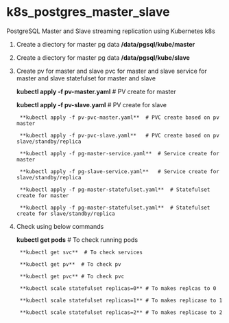 # k8s_postgres_master_slave
PostgreSQL Master and Slave streaming replication using Kubernetes k8s

1. Create a diectory for master pg data
**/data/pgsql/kube/master**

2. Create a diectory for master pg data
**/data/pgsql/kube/slave**

3. Create 
	pv for master and slave
	pvc for master and slave
	service for master and slave
	statefulset for master and slave


	**kubectl apply -f pv-master.yaml**   # PV create for master
   
	**kubectl apply -f pv-slave.yaml**    # PV create for slave

        **kubectl apply -f pv-pvc-master.yaml**  # PVC create based on pv master
	
        **kubectl apply -f pv-pvc-slave.yaml**   # PVC create based on pv slave/standby/replica
	
        **kubectl apply -f pg-master-service.yaml**  # Service create for master
	
        **kubectl apply -f pg-slave-service.yaml**   # Service create for slave/standby/replica
	
        **kubectl apply -f pg-master-statefulset.yaml**  # Statefulset create for master 
	
        **kubectl apply -f pg-master-statefulset.yaml**  # Statefulset create for slave/standby/replica

5. Check using below commands 

	**kubectl get pods** # To check running pods
	
        **kubectl get svc**  # To check services
	
        **kubectl get pv**  # To check pv
	
        **kubectl get pvc** # To check pvc
	
        **kubectl scale statefulset replicas=0** # To makes replcas to 0
	
        **kubectl scale statefulset replicas=1** # To makes replicase to 1
	
        **kubectl scale statefulset replicas=2** # To makes replicase to 2
